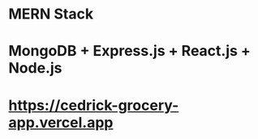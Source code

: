 # MERN Stack

# MongoDB + Express.js + React.js + Node.js

# https://cedrick-grocery-app.vercel.app

